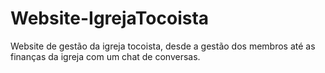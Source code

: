 # Website-IgrejaTocoista
Website de gestão da igreja tocoista, desde a gestão dos membros até as finanças da igreja com um chat de conversas.
